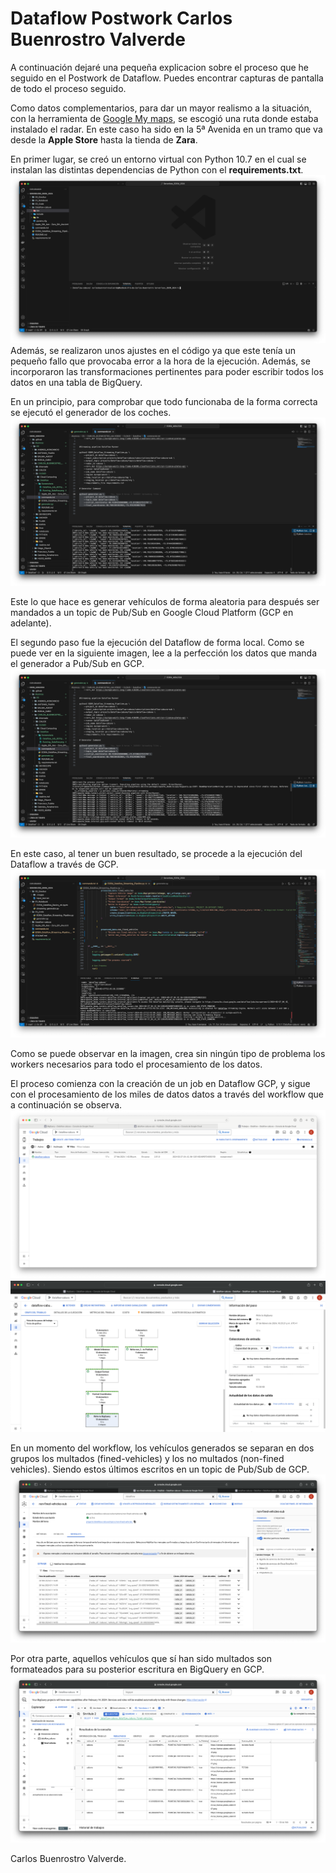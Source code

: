 # Dataflow Postwork Carlos Buenrostro Valverde

A continuación dejaré una pequeña explicacion sobre el proceso que he seguido en el Postwork de Dataflow. Puedes encontrar capturas de pantalla de todo el proceso seguido.

Como datos complementarios, para dar un mayor realismo a la situación, con la herramienta de [Google My maps](https://www.google.com/intl/es_ES/maps/about/mymaps/), se escogió una ruta donde estaba instalado el radar. En este caso ha sido en la 5ª Avenida en un tramo que va desde la **Apple Store** hasta la tienda de **Zara**.

En primer lugar, se creó un entorno virtual con Python 10.7 en el cual se instalan las distintas dependencias de Python con el **requirements.txt**. ![Virtual Environment](./Screenshots/Virtual_Environment.png) Además, se realizaron unos ajustes en el código ya que este tenía un pequeño fallo que provocaba error a la hora de la ejecución. Además, se incorporaron las transformaciones pertinentes para poder escribir todos los datos en una tabla de BigQuery.

En un principio, para comprobar que todo funcionaba de la forma correcta se ejecutó el generador de los coches. ![Running_Vehicle_Generator](./Screenshots/Running_Vehicle_Generator.png)

Este lo que hace es generar vehículos de forma aleatoria para después ser mandados a un topic de Pub/Sub en Google Cloud Platform (GCP en adelante).

El segundo paso fue la ejecución del Dataflow de forma local. Como se puede ver en la siguiente imagen, lee a la perfección los datos que manda el generador a Pub/Sub en GCP. ![Running_Dataflow_Local](./Screenshots/Running_Dataflow_Local.png) 

En este caso, al tener un buen resultado, se procede a la ejecución del Dataflow a través de GCP. ![Running_Dataflow_GCP](./Screenshots/Running_Dataflow_GCP.png)

Como se puede observar en la imagen, crea sin ningún tipo de problema los workers necesarios para todo el procesamiento de los datos. 

El proceso comienza con la creación de un job en Dataflow GCP, y sigue con el procesamiento de los miles de datos datos a través del workflow que a continuación se observa. 
![Dataflow_Job_GCP](./Screenshots/Dataflow_Job_GCP.png) ![Dataflow_Workflow](./Screenshots/Dataflow_Workflow_GCP.png) 

En un momento del workflow, los vehículos generados se separan en dos grupos los multados (fined-vehicles) y los no multados (non-fined vehicles). Siendo estos últimos escritos en un topic de Pub/Sub de GCP. ![Non-Fined vehicles](./Screenshots/Non_Fined_Vehicles_Topic.png) 

Por otra parte, aquellos vehículos que sí han sido multados son formateados para su posterior escritura en BigQuery en GCP. ![Fined vehicles](./Screenshots/Fined_Vehicles_BigQuery.png)



Carlos Buenrostro Valverde.